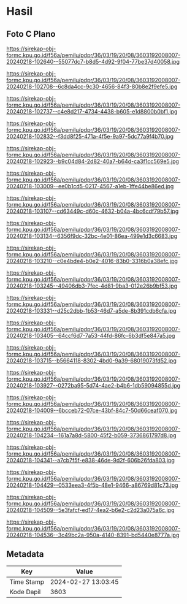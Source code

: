 # Hasil

## Foto C Plano

https://sirekap-obj-formc.kpu.go.id/f56a/pemilu/pdpr/36/03/19/20/08/3603192008007-20240218-102640--55077dc7-b8d5-4d92-9f04-77be37d40058.jpg

https://sirekap-obj-formc.kpu.go.id/f56a/pemilu/pdpr/36/03/19/20/08/3603192008007-20240218-102708--6c8da4cc-9c30-4656-84f3-80b8e2f9efe5.jpg

https://sirekap-obj-formc.kpu.go.id/f56a/pemilu/pdpr/36/03/19/20/08/3603192008007-20240218-102737--c4e8d217-4734-4438-b605-e1d8800b0bf1.jpg

https://sirekap-obj-formc.kpu.go.id/f56a/pemilu/pdpr/36/03/19/20/08/3603192008007-20240218-102832--f3dd8f25-471a-4f5e-9a97-5dc77a9f4b70.jpg

https://sirekap-obj-formc.kpu.go.id/f56a/pemilu/pdpr/36/03/19/20/08/3603192008007-20240218-102923--b9c04d84-2d82-40a7-b64d-ca3f1cc569e5.jpg

https://sirekap-obj-formc.kpu.go.id/f56a/pemilu/pdpr/36/03/19/20/08/3603192008007-20240218-103009--ee0b1cd5-0217-4567-a1eb-1ffe44be86ed.jpg

https://sirekap-obj-formc.kpu.go.id/f56a/pemilu/pdpr/36/03/19/20/08/3603192008007-20240218-103107--cd63449c-d60c-4632-b04a-4bc6cdf79b57.jpg

https://sirekap-obj-formc.kpu.go.id/f56a/pemilu/pdpr/36/03/19/20/08/3603192008007-20240218-103134--6356f9dc-32bc-4e01-86ea-499e1d3c6683.jpg

https://sirekap-obj-formc.kpu.go.id/f56a/pemilu/pdpr/36/03/19/20/08/3603192008007-20240218-103210--c0e4bde4-b0e2-4016-83b0-3316b0a38efc.jpg

https://sirekap-obj-formc.kpu.go.id/f56a/pemilu/pdpr/36/03/19/20/08/3603192008007-20240218-103245--49406db3-7fec-4d81-9ba3-012e26b9bf53.jpg

https://sirekap-obj-formc.kpu.go.id/f56a/pemilu/pdpr/36/03/19/20/08/3603192008007-20240218-103331--d25c2dbb-1b53-46d7-a5de-8b391cdb6cfa.jpg

https://sirekap-obj-formc.kpu.go.id/f56a/pemilu/pdpr/36/03/19/20/08/3603192008007-20240218-103405--64ccf6d7-7a53-44fd-86fc-6b3df5e847a5.jpg

https://sirekap-obj-formc.kpu.go.id/f56a/pemilu/pdpr/36/03/19/20/08/3603192008007-20240218-103715--b5664118-8302-4bd0-9a39-68019073fd52.jpg

https://sirekap-obj-formc.kpu.go.id/f56a/pemilu/pdpr/36/03/19/20/08/3603192008007-20240218-103927--0272ba95-5d74-4ae2-b4b6-1db59094855d.jpg

https://sirekap-obj-formc.kpu.go.id/f56a/pemilu/pdpr/36/03/19/20/08/3603192008007-20240218-104009--6bcceb72-07ce-43bf-84c7-50d66ceaf070.jpg

https://sirekap-obj-formc.kpu.go.id/f56a/pemilu/pdpr/36/03/19/20/08/3603192008007-20240218-104234--161a7a8d-5800-45f2-b059-3736861797d8.jpg

https://sirekap-obj-formc.kpu.go.id/f56a/pemilu/pdpr/36/03/19/20/08/3603192008007-20240218-104341--a7cb7f5f-e838-46de-9d2f-606b26fda803.jpg

https://sirekap-obj-formc.kpu.go.id/f56a/pemilu/pdpr/36/03/19/20/08/3603192008007-20240218-104429--0533eea3-4f5b-48e1-9466-a86769d81c73.jpg

https://sirekap-obj-formc.kpu.go.id/f56a/pemilu/pdpr/36/03/19/20/08/3603192008007-20240218-104509--5e3fafcf-ed17-4ea2-b6e2-c2d23a075a6c.jpg

https://sirekap-obj-formc.kpu.go.id/f56a/pemilu/pdpr/36/03/19/20/08/3603192008007-20240218-104536--3c49bc2a-950a-4140-8391-bd5440e8777a.jpg


## Metadata

| Key        | Value               |
| ---------- | ------------------- |
| Time Stamp | 2024-02-27 13:03:45 |
| Kode Dapil | 3603                |



